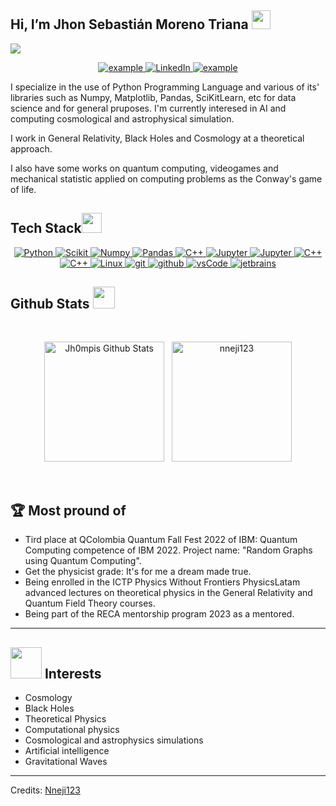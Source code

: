 ## Hi, I’m Jhon Sebastián Moreno Triana <img src = "https://raw.githubusercontent.com/MartinHeinz/MartinHeinz/master/wave.gif" width = 30px> 
<p>
  <a href="https://github.com/DenverCoder1/readme-typing-svg"><img src="https://readme-typing-svg.herokuapp.com?&font=IBM+Plex+Sans&color=abcdef&size=20&lines=Welcome+to+my+GitHub+Profile!;I'm+a+Physicist;I'm+also+studying+Computer+Engineering" /></a>
</p>

<p align ="center">
  <!--<a  href="https://ifeanyi-nneji.netlify.app" target="_blank">
    <img src="https://img.shields.io/badge/My_Website-000000?style=for-the-badge&logo=Microsoft-edge&logoColor=white" alt="example"/>
  </a>
  <a href="https://ifeanyinneji.hashnode.dev/" target="_blank">
      <img src="https://img.shields.io/badge/Hashnode-2962FF?style=for-the-badge&logo=hashnode&logoColor=white" alt="example"/>
  </a>-->	
  <a href="mailto:jhonsmorenot@gmail.com?subject=Feedback%20From%20Github&body=Hello," target="_blank">
    <img src="https://img.shields.io/badge/Gmail-D14836?style=for-the-badge&logo=gmail&logoColor=white" alt="example"/>
  </a>
   <a href="https://www.linkedin.com/in/jhon-sebastian-moreno-triana-b8a964257/" target="_blank">
    <img alt="LinkedIn" src="https://img.shields.io/badge/LinkedIn-0077B5?style=for-the-badge&logo=linkedin&logoColor=white">
  </a>   
 
  </a>  
  <a href="https://twitter.com/Jh0mpis" target="_blank">
      <img src="https://img.shields.io/badge/Twitter-1DA1F2.svg?style=for-the-badge&logo=twitter&logoColor=white" alt="example"/>
    </a>
  </p>


<p >I specialize in the use of Python Programming Language and various of its' libraries such as Numpy, Matplotlib, Pandas, SciKitLearn, etc for data science and for general pruposes. I'm currently interesed in AI and computing cosmological and astrophysical simulation.
	
I work in General Relativity, Black Holes and Cosmology at a theoretical approach.

I also have some works on quantum computing, videogames and mechanical statistic applied on computing problems as the Conway's game of life.
</p>



## Tech Stack<img src = "https://media2.giphy.com/media/QssGEmpkyEOhBCb7e1/giphy.gif?cid=ecf05e47a0n3gi1bfqntqmob8g9aid1oyj2wr3ds3mg700bl&rid=giphy.gif" width = 32px> 

<p align="center">
  <a href="https://www.python.org" target="_blank">
    <img alt="Python" src="https://img.shields.io/badge/Python-3776AB?style=for-the-badge&logo=python&logoColor=white">
  </a>

   <a href="https://scikit-learn.org/" target="_blank">
    <img alt="Scikit" src="https://img.shields.io/badge/scikit_learn-F7931E?style=for-the-badge&logo=scikit-learn&logoColor=white">
  </a>

   <a href="https://numpy.org/" target="_blank">
    <img alt="Numpy" src="https://img.shields.io/badge/Numpy-777BB4?style=for-the-badge&logo=numpy&logoColor=white">
  </a>

   <a href="https://pandas.pydata.org/" target="_blank">
    <img alt="Pandas" src="https://img.shields.io/badge/Pandas-2C2D72?style=for-the-badge&logo=pandas&logoColor=white">
  </a>

  <a href="https://matplotlib.org/" target="_blank">
    <img alt="C++" src="https://img.shields.io/badge/MATPLOTLIB-32ABFF.svg?style=for-the-badge&logo=python&logoColor=white">
  </a>
  
   <a href="https://jupyter.org/" target="_blank">
    <img alt="Jupyter" src="https://img.shields.io/badge/Jupyter-F37626.svg?&style=for-the-badge&logo=Jupyter&logoColor=white">
  </a>

  
  <a href="https://www.wolfram.com/mathematica/" target="_blank">
    <img alt="Jupyter" src="https://img.shields.io/badge/MATHEMATICA-900051.svg?&style=for-the-badge&logo=wolframmathematica&logoColor=white">
  </a>
  
   <a href="https://www.java.com/en/" target="_blank">
    <img alt="C++" src="https://img.shields.io/badge/Java-DB6400.svg?style=for-the-badge&logo=oracle&logoColor=white">
  </a>
  
  <a href="https://cplusplus.com/" target="_blank">
    <img alt="C++" src="https://img.shields.io/badge/C%2B%2B-FF0000.svg?style=for-the-badge&logo=cplusplus&logoColor=white">
  </a>
  
  <a href="https://www.linux.org/" target="_blank">
    <img alt="Linux" src="https://img.shields.io/badge/LINUX-000000.svg?style=for-the-badge&logo=linux&logoColor=white">
  </a>
  
  <a href="https://git-scm.com/" target="_blank">
    <img src="https://img.shields.io/badge/git-F05032.svg?style=for-the-badge&logo=git&logoColor=white"
      alt="git"/>
  </a>
  <a href="https://github.com/Jh0mpis" target="_blank">
    <img src="https://img.shields.io/badge/github-181717.svg?style=for-the-badge&logo=github&logoColor=white" alt="github" />
  </a>
  <a href="https://code.visualstudio.com/" target="_blank">
    <img src="https://img.shields.io/badge/vscode-007ACC.svg?style=for-the-badge&logo=visualstudiocode&logoColor=white" alt="vsCode"/> 
  </a>
  <a href="https://www.jetbrains.com/" target="_blank">
    <img src="https://img.shields.io/badge/PyCharm-0050ff.svg?&style=for-the-badge&logo=PyCharm&logoColor=white" alt="jetbrains" />
  </a>
</p>

<!--
## Projects

<a href="https://github.com/Jh0mpis/AgujerosNegrosdRGT">-->

  <!-- Change the `github-readme-stats.anuraghazra1.vercel.app` to `github-readme-stats.vercel.app`  -->

  <!--<img align="center" src="https://github-readme-stats.anuraghazra1.vercel.app/api/pin/?username=nneji123&repo=Website-Blocker&theme=tokyonight" />

</a>  

<a href="https://github.com/Nneji123/Alien-Shooter">-->

  <!-- Change the `github-readme-stats.anuraghazra1.vercel.app` to `github-readme-stats.vercel.app`  -->
<!--
  <img align="center" src="https://github-readme-stats.anuraghazra1.vercel.app/api/pin/?username=nneji123&repo=Alien-Shooter&theme=tokyonight" />

</a> 
-->

 ## Github Stats <img src = "https://i.pinimg.com/originals/65/c4/f4/65c4f452571be1261e9c623f7da488ac.gif" width = 35px>


  <br/>
  <p align="center">
    <a href="https://github.com/Jh0mpis/github-readme-stats"><img alt="Jh0mpis Github Stats" src="https://github-readme-stats.vercel.app/api?username=Jh0mpis&show_icons=true&count_private=true&theme=tokyonight" height="192px"/></a>
  &nbsp;
	  <img src="https://github-readme-stats.vercel.app/api/top-langs?username=Jh0mpis&show_icons=true&locale=en&layout=compact&theme=tokyonight" alt="nneji123" height="192px"/>
  <br/>
  </p>


<!--<details>
  <summary><b>⚡ Recent GitHub Activity</b></summary>
  <br/>
   <a href="https://github.com/Jh0mpis"><img alt="Jh0mpis recent activity" src="https://activity-graph.herokuapp.com/graph?username=Jh0mpis&custom_title=Ifeanyi's%20Contribution%20Graph&theme=react-dark" /></a>
  <br/>

</details>-->

<br/>

## 🏆 Most pround of
- Tird place at QColombia Quantum Fall Fest 2022 of IBM: Quantum Computing competence of IBM 2022. Project name: "Random Graphs using Quantum Computing".
- Get the physicist grade: It's for me a dream made true.
- Being enrolled in the ICTP Physics Without Frontiers PhysicsLatam advanced lectures on theoretical physics in the General Relativity and Quantum Field Theory courses.
- Being part of the RECA mentorship program 2023 as a mentored.

----
## <img src = "https://svs.gsfc.nasa.gov/vis/a010000/a014100/a014132/BHW_Binary_Black_Holes_Accretion_Disk.gif" width = 50px>  Interests
- Cosmology
- Black Holes
- Theoretical Physics
- Computational physics
- Cosmological and astrophysics simulations
- Artificial intelligence
- Gravitational Waves
-----
Credits: [Nneji123](https://github.com/Nneji123)
